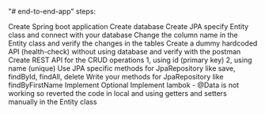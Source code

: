 "# end-to-end-app" steps:

Create Spring boot application
Create database
Create JPA specify Entity class and connect with your database
Change the column name in the Entity class and verify the changes in the tables
Create a dummy hardcoded API (health-check) without using database and verify with the postman
Create REST API for the CRUD operations
  1, using id (primary key)
  2, using name (unique)
Use JPA specific methods for JpaRepository like save, findById, findAll, delete
Write your methods for JpaRepository like findByFirstName
Implement Optional
Implement lambok - @Data is not working so reverted the code in local and using getters and setters manually in the Entity class
